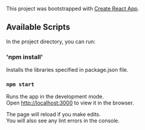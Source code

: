 This project was bootstrapped with [Create React App](https://github.com/facebook/create-react-app).

## Available Scripts

In the project directory, you can run:

### 'npm install'
Installs the libraries specified in package.json file.

### `npm start`

Runs the app in the development mode.<br />
Open [http://localhost:3000](http://localhost:3000) to view it in the browser.

The page will reload if you make edits.<br />
You will also see any lint errors in the console.



